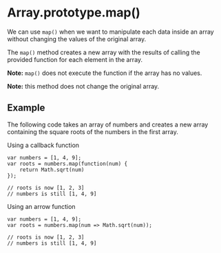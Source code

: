 # Array.prototype.map()

We can use `map()` when we want to manipulate each data inside an array without changing the values of the original array.

The `map()` method creates a new array with the results of calling the provided function for each element in the array.

**Note:** `map()` does not execute the function if the array has no values.

**Note:** this method does not change the original array.

## Example

The following code takes an array of numbers and creates a new array containing the square roots of the numbers in the first array.

Using a callback function
```
var numbers = [1, 4, 9];
var roots = numbers.map(function(num) {
    return Math.sqrt(num)
});

// roots is now [1, 2, 3]
// numbers is still [1, 4, 9]
```

Using an arrow function
```
var numbers = [1, 4, 9];
var roots = numbers.map(num => Math.sqrt(num));

// roots is now [1, 2, 3]
// numbers is still [1, 4, 9]
```